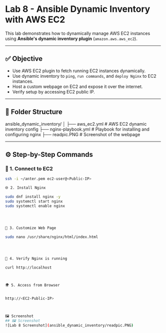 # Lab 8 - Ansible Dynamic Inventory with AWS EC2

This lab demonstrates how to dynamically manage AWS EC2 instances using **Ansible's dynamic inventory plugin** (`amazon.aws.aws_ec2`).

---

## ✅ Objective

- Use AWS EC2 plugin to fetch running EC2 instances dynamically.
- Use dynamic inventory to `ping`, `run commands`, and `deploy Nginx` to EC2 instances.
- Host a custom webpage on EC2 and expose it over the internet.
- Verify setup by accessing EC2 public IP.

---

## 📁 Folder Structure

ansible_dynamic_inventory/
│
├── aws_ec2.yml # AWS EC2 dynamic inventory config
├── nginx-playbook.yml # Playbook for installing and configuring nginx
├── readpic.PNG # Screenshot of the webpage




---

## ⚙️ Step-by-Step Commands

### 🔐 1. Connect to EC2

```bash
ssh -i ~/anter.pem ec2-user@<Public-IP>

🌐 2. Install Nginx

sudo dnf install nginx -y
sudo systemctl start nginx
sudo systemctl enable nginx




🎨 3. Customize Web Page

sudo nano /usr/share/nginx/html/index.html




🚀 4. Verify Nginx is running

curl http://localhost



🌍 5. Access from Browser


http://<EC2-Public-IP>



🖼 Screenshot
## 🖼 Screenshot
![Lab 8 Screenshot](ansible_dynamic_inventory/readpic.PNG)






